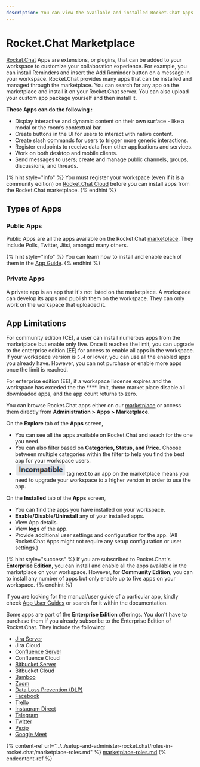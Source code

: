 ```yaml
---
description: You can view the available and installed Rocket.Chat Apps and manage them.
---
```


# Rocket.Chat Marketplace

[Rocket.Chat](http://rocket.chat) Apps are extensions, or plugins, that can be added to your workspace to customize your collaboration experience. For example, you can install Reminders and insert the Add Reminder button on a message in your workspace. Rocket.Chat provides many apps that can be installed and managed through the marketplace. You can search for any app on the marketplace and install it on your Rocket.Chat server. You can also upload your custom app package yourself and then install it.

**These Apps can do the following :**

* Display interactive and dynamic content on their own surface - like a modal or the room’s contextual bar.
* Create buttons in the UI for users to interact with native content.
* Create slash commands for users to trigger more generic interactions.
* Register endpoints to receive data from other applications and services.
* Work on both desktop and mobile clients.
* Send messages to users; create and manage public channels, groups, discussions, and threads.

{% hint style="info" %}
You must register your workspace (even if it is a community edition) on [Rocket.Chat Cloud](https://cloud.rocket.chat) before you can install apps from the Rocket.Chat marketplace.
{% endhint %}

## Types of Apps

### Public Apps

Public Apps are all the apps available on the Rocket.Chat [marketplace](https://www.rocket.chat/marketplace). They include Polls, Twitter, Jitsi, amongst many others.&#x20;

{% hint style="info" %}
You can learn how to install and enable each of them in the [App Guide](rocket.chat-public-apps-guides/).
{% endhint %}

### Private Apps

A private app is an app that it's not listed on the marketplace. A workspace can develop its apps and publish them on the workspace. They can only work on the workspace that uploaded it.

## App Limitations

For community edition (CE), a user can install numerous apps from the marketplace but enable only five. Once it reaches the limit, you can upgrade to the enterprise edition (EE) for access to enable all apps in the workspace. If your workspace version is `5.4` or lower, you can use all the enabled apps you already have. However, you can not purchase or enable more apps once the limit is reached.

For enterprise edition (EE), if a workspace liscense expires and the workspace has exceded the the **** limit, thene market place disable all downloaded apps, and the app count returns to zero.

You can browse Rocket.Chat apps either on our [marketplace](https://rocket.chat/marketplace) or access them directly from **Administration > Apps > Marketplace.**

On the **Explore** tab of the **Apps** screen,

* You can see all the apps available on Rocket.Chat and seach for the one you need.
* You can also filter based on **Categories, Status, and Price.** Choose between multiple categories within the filter to help you find the best app for your workspace users.
* <img src="../../.gitbook/assets/image.png" alt="" data-size="line"> tag next to an app on the marketplace means you need to upgrade your workspace to a higher version in order to use the app.

On the **Installed** tab of the **Apps** screen,

* You can find the apps you have installed on your workspace.
* **Enable/Disable/Uninstall** any of your installed apps.
* View App details.
* View **logs** of the app.
* Provide additional user settings and configuration for the app. (All Rocket.Chat Apps might not require any setup configuration or user settings.)

{% hint style="success" %}
If you are subscribed to Rocket.Chat's **Enterprise Edition**, you can install and enable all the apps available in the marketplace on your workspace. However, for **Community Edition**, you can to install any number of apps but only enable up to five apps on your workspace.&#x20;
{% endhint %}

If you are looking for the manual/user guide of a particular app, kindly check [App User Guides](rocket.chat-public-apps-guides/) or search for it within the documentation.

Some apps are part of the **Enterprise Edition** offerings. You don't have to purchase them if you already subscribe to the Enterprise Edition of Rocket.Chat. They include the following:

* [Jira Server](rocket.chat-public-apps-guides/atlassian/jira-server-integration.md)
* Jira Cloud
* [Confluence Server](rocket.chat-public-apps-guides/atlassian/confluence-server-integration.md)
* Confluence Cloud
* [Bitbucket Server](rocket.chat-public-apps-guides/atlassian/bitbucket-server-integration.md)
* Bitbucket Cloud
* [Bamboo](rocket.chat-public-apps-guides/atlassian/bamboo-integration.md)
* [Zoom](rocket.chat-public-apps-guides/zoom.md)
* [Data Loss Prevention (DLP)](rocket.chat-public-apps-guides/data-loss-prevention-dlp-app.md)
* [Facebook](https://docs.rocket.chat/guides/app-guides/omnichannel-apps/facebook-app)
* [Trello](https://docs.rocket.chat/guides/app-guides/trello)
* [Instagram Direct](rocket.chat-public-apps-guides/omnichannel-apps/instagram-direct/)
* [Telegram](rocket.chat-public-apps-guides/omnichannel-apps/telegram-app/)
* [Twitter](rocket.chat-public-apps-guides/omnichannel-apps/twitter-app/)
* [Pexip](../../use-rocket.chat/rocket.chat-conference-call/conference-call-admin-guide/pexip-app.md)
* [Google Meet](../../use-rocket.chat/rocket.chat-conference-call/conference-call-admin-guide/google-meet-app.md)

{% content-ref url="../../setup-and-administer-rocket.chat/roles-in-rocket.chat/marketplace-roles.md" %}
[marketplace-roles.md](../../setup-and-administer-rocket.chat/roles-in-rocket.chat/marketplace-roles.md)
{% endcontent-ref %}
